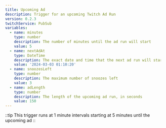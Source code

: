 ```yaml
---
title: Upcoming Ad
description: Trigger for an upcoming Twitch Ad Run
version: 0.2.3
twitchService: PubSub
variables:
  - name: minutes
    type: number
    description: The number of minutes until the ad run will start
    value: 5
  - name: nextAdAt
    type: DateTime
    description: The exact date and time that the next ad run will start
    value: '2024-03-03 01:10:20'
  - name: snoozesLeft
    type: number
    description: The maximum number of snoozes left
    value: 3
  - name: adLength
    type: number
    description: The length of the upcoming ad run, in seconds
    value: 150
---
```


::tip
This trigger runs at 1 minute intervals starting at 5 minutes until the upcoming ad
::